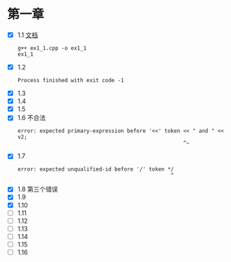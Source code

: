 # 第一章
- [x] 1.1
    [文档](http://labor-liber.org/en/gnu-linux/development/#toc-C)
    ```
    g++ ex1_1.cpp -o ex1_1
    ex1_1
    ```
- [x] 1.2
    ```
    Process finished with exit code -1
    ```
- [x] 1.3
- [x] 1.4
- [x] 1.5
- [x] 1.6
    不合法
    ```
    error: expected primary-expression before '<<' token << " and " << v2;
                                                         ^~
     ```
- [x] 1.7
    ```
    error: expected unqualified-id before '/' token */
                                                     ^
  ```
- [x] 1.8
    第三个错误
- [x] 1.9
- [x] 1.10
- [ ] 1.11
- [ ] 1.12
- [ ] 1.13
- [ ] 1.14
- [ ] 1.15
- [ ] 1.16
